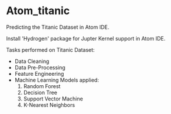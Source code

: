 # Atom_titanic

Predicting the Titanic Dataset in Atom IDE.

Install 'Hydrogen' package for Jupter Kernel support in Atom IDE.

Tasks performed on Titanic Dataset:
* Data Cleaning
* Data Pre-Processing
* Feature Engineering
* Machine Learning Models applied:
  1. Random Forest
  2. Decision Tree
  3. Support Vector Machine
  4. K-Nearest Neighbors
